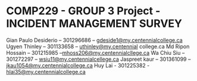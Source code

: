 # COMP229 - GROUP 3 Project - INCIDENT MANAGEMENT SURVEY 
Gian Paulo Desiderio – 301296686 – gdeside1@my.centennialcollege.ca
Ugyen Thinley – 301133658 – uthinley@my.centennial college.ca
Md Ripon Hossain – 301215985 –mhoss206@my.centennialcllege.ca
Wa Chiu Siu – 301272297 – wsiu11@my.centennialcellege.ca
Jaspreet kaur – 301361099 – jkau1054@my.centennialcollege.ca
Huy Lai - 301225382 - hlai35@my.centennialcollege.ca
